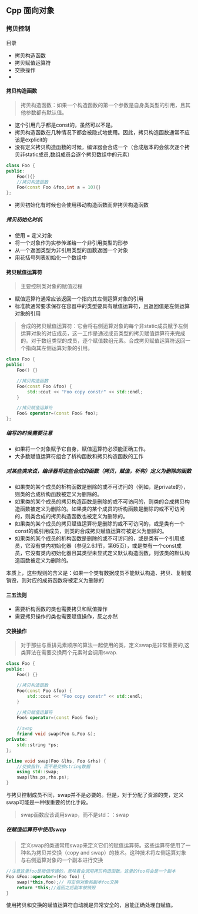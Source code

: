 ## Cpp 面向对象



### 拷贝控制

目录

- 拷贝构造函数
- 拷贝赋值运算符
- 交换操作
- 

#### 拷贝构造函数

> 拷贝构造函数：如果一个构造函数的第一个参数是自身类类型的引用，且其他参数都有默认值。

- 这个引用几乎都是const的，虽然可以不是。
- 拷贝构造函数在几种情况下都会被隐式地使用。因此，拷贝构造函数通常不应该是explicit的
- 没有定义拷贝构造函数的时候，编译器会合成一个（合成版本的会依次逐个拷贝非static成员,数组成员会逐个拷贝数组中的元素）

```cpp
class Foo {
public:
    Foo(){}
    //拷贝构造函数
    Foo(const Foo &foo,int a = 10){}
};

```



- 拷贝初始化有时候也会使用移动构造函数而非拷贝构造函数

##### 拷贝初始化时机

- 使用 = 定义对象
- 将一个对象作为实参传递给一个非引用类型的形参
- 从一个返回类型为非引用类型的函数返回一个对象
- 用花括号列表初始化一个数组中

#### 拷贝赋值运算符

> 主要控制类对象的赋值过程

- 赋值运算符通常应该返回一个指向其左侧运算对象的引用
- 标准款通常要求保存在容器中的类型要具有赋值运算符，且返回值是左侧运算对象的引用

> 合成的拷贝赋值运算符：它会将右侧运算对象的每个非static成员赋予左侧运算对象的对应成员，这一工作是通过成员类型的拷贝赋值运算符来完成的。对于数组类型的成员，逐个赋值数组元素。合成拷贝赋值运算符返回一个指向其左侧运算对象的引用。

```cpp
class Foo {
public:
    Foo() {}

    //拷贝构造函数
    Foo(const Foo &foo) {
        std::cout << "Foo copy constr" << std::endl;
    }

    //拷贝赋值运算符
    Foo& operator=(const Foo& foo);
};
```

##### 编写的时候需要注意

- 如果将一个对象赋予它自身，赋值运算符必须能正确工作。
- 大多数赋值运算符组合了析构函数和拷贝构造函数的工作











##### 对某些类来说，编译器将这些合成的函数（拷贝，赋值，析构）定义为删除的函数

- 如果类的某个成员的析构函数是删除的或不可访问的（例如，是private的），则类的合成析构函数被定义为删除的。
- 如果类的某个成员的拷贝构造函数是删除的或不可访问的，则类的合成拷贝构造函数被定义为删除的。如果类的某个成员的析构函数是删除的或不可访问的，则类合成的拷贝构造函数也被定义为删除的。
- 如果类的某个成员的拷贝赋值运算符是删除的或不可访问的，或是类有一个const的或引用成员，则类的合成拷贝赋值运算符被定义为删除的。
-  如果类的某个成员的析构函数是删除的或不可访问的，或是类有一个引用成员，它没有类内初始化器（参见2.6.1节，第65页），或是类有一个const成员，它没有类内初始化器且其类型未显式定义默认构造函数，则该类的默认构造函数被定义为删除的。

本质上，这些规则的含义是：如果一个类有数据成员不能默认构造、拷贝、复制或销毁，则对应的成员函数将被定义为删除的

#### 三五法则

- 需要析构函数的类也需要拷贝和赋值操作
- 需要拷贝操作的类也需要赋值操作，反之亦然





#### 交换操作

> 对于那些与重排元素顺序的算法一起使用的类，定义swap是非常重要的,这类算法在需要交换两个元素时会调用swap.

```cpp
class Foo {
public:
    Foo() {}

    //拷贝构造函数
    Foo(const Foo &foo) {
        std::cout << "Foo copy constr" << std::endl;
    }

    //拷贝赋值运算符
    Foo& operator=(const Foo& foo);

    //swap
    friend void swap(Foo &,Foo &);
private:
    std::string *ps;
};

inline void swap(Foo &lhs, Foo &rhs) {
    //交换指针，而不是交换string数据
    using std::swap;
    swap(lhs.ps,rhs.ps);
}
```

与拷贝控制成员不同，swap并不是必要的。但是，对于分配了资源的类，定义swap可能是一种很重要的优化手段。

> swap函数应该调用swap，而不是std：：swap



##### 在赋值运算符中使用swap

> 定义swap的类通常用swap来定义它们的赋值运算符。这些运算符使用了一种名为拷贝并交换（copy and swap）的技术。这种技术将左侧运算对象与右侧运算对象的一个副本进行交换

```cpp
//注意这里foo是按值传递的，意味着会调用拷贝构造函数，这里的foo将会是一个副本
Foo &Foo::operator=(Foo foo) {
    swap(*this,foo);// 将左侧对象和副本foo交换
    return *this;//返回之后副本被销毁
}
```

使用拷贝和交换的赋值运算符自动就是异常安全的，且能正确处理自赋值。